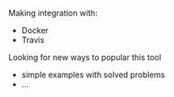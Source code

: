 Making integration with:
 + Docker
 + Travis 
 
Looking for new ways to popular this tool
 + simple examples with solved problems 
 + ... 
